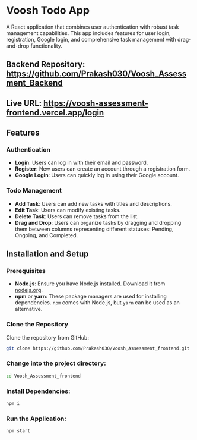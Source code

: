 # Voosh Todo App

A React application that combines user authentication with robust task management capabilities. This app includes features for user login, registration, Google login, and comprehensive task management with drag-and-drop functionality.

## Backend Repository: https://github.com/Prakash030/Voosh_Assessment_Backend

## Live URL: https://voosh-assessment-frontend.vercel.app/login

## Features

### Authentication
- **Login**: Users can log in with their email and password.
- **Register**: New users can create an account through a registration form.
- **Google Login**: Users can quickly log in using their Google account.

### Todo Management
- **Add Task**: Users can add new tasks with titles and descriptions.
- **Edit Task**: Users can modify existing tasks.
- **Delete Task**: Users can remove tasks from the list.
- **Drag and Drop**: Users can organize tasks by dragging and dropping them between columns representing different statuses: Pending, Ongoing, and Completed.

## Installation and Setup

### Prerequisites
- **Node.js**: Ensure you have Node.js installed. Download it from [nodejs.org](https://nodejs.org/).
- **npm** or **yarn**: These package managers are used for installing dependencies. `npm` comes with Node.js, but `yarn` can be used as an alternative.

### Clone the Repository
Clone the repository from GitHub:

```bash
git clone https://github.com/Prakash030/Voosh_Assessment_frontend.git
```
### Change into the project directory:

```bash
cd Voosh_Assessment_frontend
```

### Install Dependencies:
```bash
npm i
```
### Run the Application:
```bash
npm start
```
